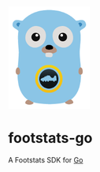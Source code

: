 ![Footstats Gopher](footstats-gopher.png)

# footstats-go

A Footstats SDK for [Go](https://golang.org/)
